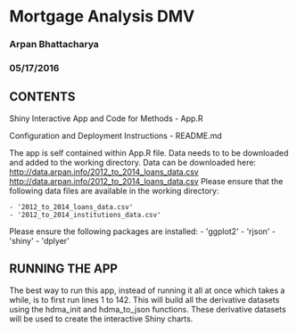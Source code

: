 # Mortgage Analysis DMV
### Arpan Bhattacharya
### 05/17/2016

## CONTENTS ## 

Shiny Interactive App and Code for Methods
	- App.R

Configuration and Deployment Instructions
	- README.md

The app is self contained within App.R file.  Data needs to 
to be downloaded and added to the working directory.  Data
can be downloaded here: 
http://data.arpan.info/2012_to_2014_loans_data.csv
http://data.arpan.info/2012_to_2014_loans_data.csv
Please ensure that the following data files are available in 
the working directory:

	- '2012_to_2014_loans_data.csv'
	- '2012_to_2014_institutions_data.csv' 

Please ensure the following packages are installed:
	- 'ggplot2'
	- 'rjson' 
	- 'shiny'
	- 'dplyer'
	
## RUNNING THE APP ##

The best way to run this app, instead of running it all at once
which takes a while, is to first run lines 1 to 142.  This will 
build all the derivative datasets using the hdma_init and 
hdma_to_json functions.  These derivative datasets will be used
to create the interactive Shiny charts.






